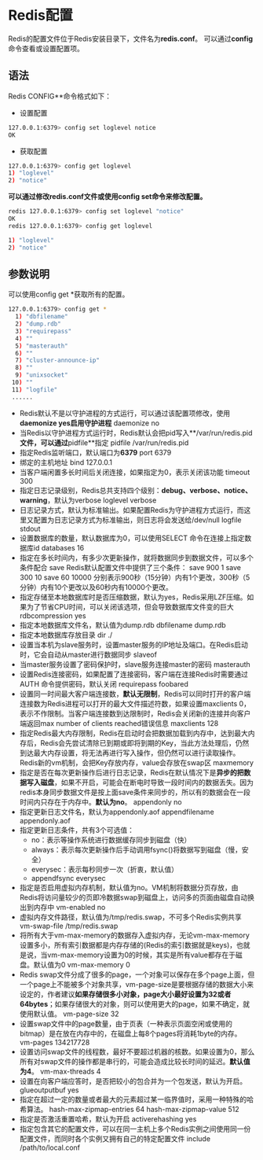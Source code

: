 # Redis配置
Redis的配置文件位于Redis安装目录下，文件名为**redis.conf**。
可以通过**config**命令查看或设置配置项。
## 语法
Redis CONFIG**命令格式如下：
* 设置配置
``` sh
127.0.0.1:6379> config set loglevel notice
OK
```
* 获取配置
``` sh
127.0.0.1:6379> config get loglevel
1) "loglevel"
2) "notice"
```

**可以通过修改redis.conf文件或使用config set命令来修改配置。**

```sh
redis 127.0.0.1:6379> config set loglevel "notice"
OK
redis 127.0.0.1:6379> config get loglevel

1) "loglevel"
2) "notice"
```

## 参数说明
可以使用config get *获取所有的配置。
```sh
127.0.0.1:6379> config get *
  1) "dbfilename"
  2) "dump.rdb"
  3) "requirepass"
  4) ""
  5) "masterauth"
  6) ""
  7) "cluster-announce-ip"
  8) ""
  9) "unixsocket"
 10) ""
 11) "logfile"
 ......
```

* Redis默认不是以守护进程的方式运行，可以通过该配置项修改，使用**daemonize yes启用守护进程**
    daemonize no
* 当Redis以守护进程方式运行时，Redis默认会把pid写入**/var/run/redis.pid**文件，可以通过**pidfile**指定
    pidfile /var/run/redis.pid
* 指定Redis监听端口，默认端口为**6379**
    port 6379
* 绑定的主机地址
    bind 127.0.0.1
* 当客户端闲置多长时间后关闭连接，如果指定为0，表示关闭该功能
    timeout 300
* 指定日志记录级别，Redis总共支持四个级别：**debug、verbose、notice、warning**，默认为verbose
    loglevel verbose
* 日志记录方式，默认为标准输出。如果配置Redis为守护进程方式运行，而这里又配置为日志记录方式为标准输出，则日志将会发送给/dev/null
    logfile stdout
* 设置数据库的数量，默认数据库为0，可以使用SELECT <dbid>命令在连接上指定数据库id
    databases 16
* 指定在多长时间内，有多少次更新操作，就将数据同步到数据文件，可以多个条件配合
    save <seconds> <changes>
    Redis默认配置文件中提供了三个条件：
    save 900 1
    save 300 10
    save 60 10000
    分别表示900秒（15分钟）内有1个更改，300秒（5分钟）内有10个更改以及60秒内有10000个更改。
* 指定存储至本地数据库时是否压缩数据，默认为yes，Redis采用LZF压缩。如果为了节省CPU时间，可以关闭该选项，但会导致数据库文件变的巨大
    rdbcompression yes
* 指定本地数据库文件名，默认值为dump.rdb
    dbfilename dump.rdb
* 指定本地数据库存放目录
    dir ./
* 设置当本机为slave服务时，设置master服务的IP地址及端口。在Redis启动时，它会自动从master进行数据同步
    slaveof <masterip> <masterport>
* 当master服务设置了密码保护时，slave服务连接master的密码
    masterauth <master-password>
* 设置Redis连接密码，如果配置了连接密码，客户端在连接Redis时需要通过AUTH <password>命令提供密码，默认关闭
    requirepass foobared
* 设置同一时间最大客户端连接数，**默认无限制**，Redis可以同时打开的客户端连接数为Redis进程可以打开的最大文件描述符数，如果设置maxclients 0，表示不作限制。当客户端连接数到达限制时，Redis会关闭新的连接并向客户端返回max number of clients reached错误信息
    maxclients 128
* 指定Redis最大内存限制，Redis在启动时会把数据加载到内存中，达到最大内存后，Redis会先尝试清除已到期或即将到期的Key，当此方法处理后，仍然到达最大内存设置，将无法再进行写入操作，但仍然可以进行读取操作。Redis新的vm机制，会把Key存放内存，value会存放在swap区
    maxmemory <bytes>
* 指定是否在每次更新操作后进行日志记录，Redis在默认情况下是**异步的把数据写入磁盘**，如果不开启，可能会在断电时导致一段时间内的数据丢失。因为redis本身同步数据文件是按上面save条件来同步的，所以有的数据会在一段时间内只存在于内存中。**默认为no**。
    appendonly no
* 指定更新日志文件名，默认为appendonly.aof
    appendfilename appendonly.aof
* 指定更新日志条件，共有3个可选值： 
    * no：表示等操作系统进行数据缓存同步到磁盘（快） 
    * always：表示每次更新操作后手动调用fsync()将数据写到磁盘（慢，安全） 
    * everysec：表示每秒同步一次（折衷，默认值）
    * appendfsync everysec
* 指定是否启用虚拟内存机制，默认值为no。VM机制将数据分页存放，由Redis将访问量较少的页即冷数据swap到磁盘上，访问多的页面由磁盘自动换出到内存中
     vm-enabled no
* 虚拟内存文件路径，默认值为/tmp/redis.swap，不可多个Redis实例共享
     vm-swap-file /tmp/redis.swap
* 将所有大于vm-max-memory的数据存入虚拟内存，无论vm-max-memory设置多小，所有索引数据都是内存存储的(Redis的索引数据就是keys)，也就是说，当vm-max-memory设置为0的时候，其实是所有value都存在于磁盘。默认值为0
     vm-max-memory 0
* Redis swap文件分成了很多的page，一个对象可以保存在多个page上面，但一个page上不能被多个对象共享，vm-page-size是要根据存储的数据大小来设定的，作者建议**如果存储很多小对象，page大小最好设置为32或者64bytes**；如果存储很大的对象，则可以使用更大的page，如果不确定，就使用默认值。
     vm-page-size 32
* 设置swap文件中的page数量，由于页表（一种表示页面空闲或使用的bitmap）是在放在内存中的，在磁盘上每8个pages将消耗1byte的内存。
     vm-pages 134217728
* 设置访问swap文件的线程数，最好不要超过机器的核数。如果设置为0，那么所有对swap文件的操作都是串行的，可能会造成比较长时间的延迟。**默认值为4**。
     vm-max-threads 4
* 设置在向客户端应答时，是否把较小的包合并为一个包发送，默认为开启。
    glueoutputbuf yes
* 指定在超过一定的数量或者最大的元素超过某一临界值时，采用一种特殊的哈希算法。
    hash-max-zipmap-entries 64
    hash-max-zipmap-value 512
* 指定是否激活重置哈希，默认为开启
    activerehashing yes
* 指定包含其它的配置文件，可以在同一主机上多个Redis实例之间使用同一份配置文件，而同时各个实例又拥有自己的特定配置文件
    include /path/to/local.conf
